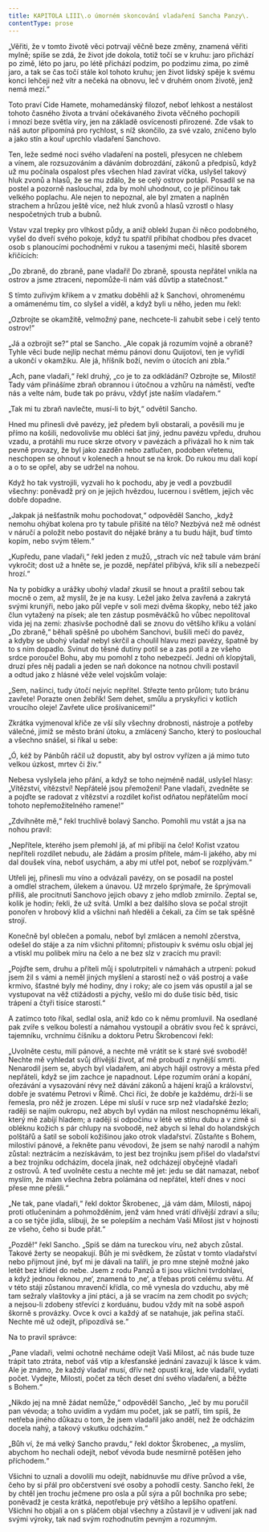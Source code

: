 ```yaml
---
title: KAPITOLA LIII\.o úmorném skoncování vladaření Sancha Panzy\.
contentType: prose
---
```


<section>

„Věřiti, že v tomto životě věci potrvají věčně beze změny, znamená věřiti mylně; spíše se zdá, že život jde dokola, totiž točí se v kruhu: jaro přichází po zimě, léto po jaru, po létě přichází podzim, po podzimu zima, po zimě jaro, a tak se čas točí stále kol tohoto kruhu; jen život lidský spěje k svému konci lehčeji než vítr a nečeká na obnovu, leč v druhém onom životě, jenž nemá mezí.“

Toto praví Cide Hamete, mohamedánský filozof, neboť lehkost a nestálost tohoto časného života a trvání očekávaného života věčného pochopili i mnozí beze světla víry, jen na základě osvícenosti přirozené. Zde však to náš autor připomíná pro rychlost, s níž skončilo, za své vzalo, zničeno bylo a jako stín a kouř uprchlo vladaření Sanchovo.

Ten, leže sedmé noci svého vladaření na posteli, přesycen ne chlebem a vínem, ale rozsuzováním a dáváním dobrozdání, zákonů a předpisů, když už mu počínala ospalost přes všechen hlad zavírat víčka, uslyšel takový hluk zvonů a hlasů, že se mu zdálo, že se celý ostrov potápí. Posadil se na postel a pozorně naslouchal, zda by mohl uhodnout, co je příčinou tak velkého poplachu. Ale nejen to nepoznal, ale byl zmaten a naplněn strachem a hrůzou ještě více, než hluk zvonů a hlasů vzrostl o hlasy nespočetných trub a bubnů.

Vstav vzal trepky pro vlhkost půdy, a aniž oblekl župan či něco podobného, vyšel do dveří svého pokoje, když tu spatřil přibíhat chodbou přes dvacet osob s planoucími pochodněmi v rukou a tasenými meči, hlasitě sborem křičících:

„Do zbraně, do zbraně, pane vladaři! Do zbraně, spousta nepřátel vnikla na ostrov a jsme ztraceni, nepomůže-li nám váš důvtip a statečnost.“

S tímto zuřivým křikem a v zmatku doběhli až k Sanchovi, ohromenému a omámenému tím, co slyšel a viděl, a když byli u něho, jeden mu řekl:

„Ozbrojte se okamžitě, velmožný pane, nechcete-li zahubit sebe i celý tento ostrov!“

„Já a ozbrojit se?“ ptal se Sancho. „Ale copak já rozumím vojně a obraně? Tyhle věci bude nejlíp nechat mému pánovi donu Quijotovi, ten je vyřídí a ukončí v okamžiku. Ale já, hříšník boží, nevím o útocích ani zbla.“

„Ach, pane vladaři,“ řekl druhý, „co je to za odkládání? Ozbrojte se, Milosti! Tady vám přinášíme zbraň obrannou i útočnou a vzhůru na náměstí, veďte nás a velte nám, bude tak po právu, vždyť jste naším vladařem.“

„Tak mi tu zbraň navlečte, musí-li to být,“ odvětil Sancho.

Hned mu přinesli dvě pavézy, jež předem byli obstarali, a pověsili mu je přímo na košili, nedovolivše mu obléci šat jiný, jednu pavézu vpředu, druhou vzadu, a protáhli mu ruce skrze otvory v pavézách a přivázali ho k nim tak pevně provazy, že byl jako zazděn nebo zatlučen, podoben vřetenu, neschopen se ohnout v kolenech a hnout se na krok. Do rukou mu dali kopí a o to se opřel, aby se udržel na nohou.

Když ho tak vystrojili, vyzvali ho k pochodu, aby je vedl a povzbudil všechny: poněvadž prý on je jejich hvězdou, lucernou i světlem, jejich věc dobře dopadne.

„Jakpak já nešťastník mohu pochodovat,“ odpověděl Sancho, „když nemohu ohýbat kolena pro ty tabule přišité na tělo? Nezbývá než mě odnést v náručí a položit nebo postavit do nějaké brány a tu budu hájit, buď tímto kopím, nebo svým tělem.“

„Kupředu, pane vladaři,“ řekl jeden z mužů, „strach víc než tabule vám brání vykročit; dost už a hněte se, je pozdě, nepřátel přibývá, křik sílí a nebezpečí hrozí.“

Na ty pobídky a urážky ubohý vladař zkusil se hnout a praštil sebou tak mocně o zem, až myslil, že je na kusy. Ležel jako želva zavřená a zakrytá svými krunýři, nebo jako půl vepře v soli mezi dvěma škopky, nebo též jako člun vytažený na písek; ale ten zástup posměváčků ho vůbec nepolitoval vida jej na zemi: zhasivše pochodně dali se znovu do většího křiku a volání „Do zbraně,“ běhali spěšně po ubohém Sanchovi, bušili meči do pavéz, a kdyby se ubohý vladař nebyl skrčil a choulil hlavu mezi pavézy, špatně by to s ním dopadlo. Svinut do těsné dutiny potil se a zas potil a ze všeho srdce poroučel Bohu, aby mu pomohl z toho nebezpečí. Jedni oň klopýtali, druzí přes něj padali a jeden se naň dokonce na notnou chvíli postavil a odtud jako z hlásné věže velel vojskům volaje:

„Sem, našinci, tudy útočí nejvíc nepřítel. Střezte tento průlom; tuto bránu zavřete! Porazte onen žebřík! Sem dehet, smůlu a pryskyřici v kotlích vroucího oleje! Zavřete ulice prošívanicemi!“

Zkrátka vyjmenoval křiče ze vší síly všechny drobnosti, nástroje a potřeby válečné, jimiž se město brání útoku, a zmlácený Sancho, který to poslouchal a všechno snášel, si říkal u sebe:

„Ó, kéž by Pánbůh ráčil už dopustit, aby byl ostrov vyřízen a já mimo tuto velkou úzkost, mrtev či živ.“

Nebesa vyslyšela jeho přání, a když se toho nejméně nadál, uslyšel hlasy: „Vítězství, vítězství! Nepřátelé jsou přemoženi! Pane vladaři, zvedněte se a pojďte se radovat z vítězství a rozdílet kořist odňatou nepřátelům mocí tohoto nepřemožitelného ramene!“

„Zdvihněte mě,“ řekl truchlivě bolavý Sancho. Pomohli mu vstát a jsa na nohou pravil:

„Nepřítele, kterého jsem přemohl já, ať mi přibijí na čelo! Kořist vzatou nepříteli rozdílet nebudu, ale žádám a prosím přítele, mám-li jakého, aby mi dal doušek vína, neboť usychám, a aby mi utřel pot, neboť se rozplývám.“

Utřeli jej, přinesli mu víno a odvázali pavézy, on se posadil na postel a omdlel strachem, úlekem a únavou. Už mrzelo šprýmaře, že šprýmovali příliš, ale procitnutí Sanchovo jejich obavy z jeho mdlob zmírnilo. Zeptal se, kolik je hodin; řekli, že už svítá. Umlkl a bez dalšího slova se počal strojit ponořen v hrobový klid a všichni naň hleděli a čekali, za čím se tak spěšně strojí.

Konečně byl oblečen a pomalu, neboť byl zmlácen a nemohl zčerstva, odešel do stáje a za ním všichni přítomní; přistoupiv k svému oslu objal jej a vtiskl mu polibek míru na čelo a ne bez slz v zracích mu pravil:

„Pojďte sem, druhu a příteli můj i spolutrpiteli v námahách a utrpení: pokud jsem žil s vámi a neměl jiných myšlení a starostí než o váš postroj a vaše krmivo, šťastné byly mé hodiny, dny i roky; ale co jsem vás opustil a jal se vystupovat na věž ctižádosti a pýchy, vešlo mi do duše tisíc běd, tisíc trápení a čtyři tisíce starostí.“

A zatímco toto říkal, sedlal osla, aniž kdo co k němu promluvil. Na osedlané pak zvíře s velkou bolestí a námahou vystoupil a obrátiv svou řeč k správci, tajemníku, vrchnímu číšníku a doktoru Petru Škrobencovi řekl:

„Uvolněte cestu, milí pánové, a nechte mě vrátit se k staré své svobodě! Nechte mě vyhledat svůj dřívější život, ať mě probudí z nynější smrti. Nenarodil jsem se, abych byl vladařem, ani abych hájil ostrovy a města před nepřáteli, když se jim zachce je napadnout. Lépe rozumím orání a kopání, ořezávání a vysazování révy než dávání zákonů a hájení krajů a království, dobře je svatému Petrovi v Římě. Chci říci, že dobře je každému, drží-li se řemesla, pro něž je zrozen. Lépe mi sluší v ruce srp než vladařské žezlo; raději se najím oukropu, než abych byl vydán na milost neschopnému lékaři, který mě zabíjí hladem; a raději si odpočinu v létě ve stínu dubu a v zimě si obléknu kožich s pár chlupy na svobodě, než abych si lehal do holandských polštářů a šatil se sobolí kožišinou jako otrok vladařství. Zůstaňte s Bohem, milostiví pánové, a řekněte panu vévodovi, že jsem se nahý narodil a nahým zůstal: neztrácím a nezískávám, to jest bez trojníku jsem přišel do vladařství a bez trojníku odcházím, docela jinak, než odcházejí obyčejně vladaři z ostrovů. A teď uvolněte cestu a nechte mě jet: jedu se dát namazat, neboť myslím, že mám všechna žebra polámána od nepřátel, kteří dnes v noci přese mne přešli.“

„Ne tak, pane vladaři,“ řekl doktor Škrobenec, „já vám dám, Milosti, nápoj proti otlučeninám a pohmožděním, jenž vám hned vrátí dřívější zdraví a sílu; a co se týče jídla, slibuji, že se polepším a nechám Vaši Milost jíst v hojnosti ze všeho, čeho si bude přát.“

„Pozdě!“ řekl Sancho. „Spíš se dám na tureckou víru, než abych zůstal. Takové žerty se neopakují. Bůh je mi svědkem, že zůstat v tomto vladařství nebo přijmout jiné, byť mi je dávali na talíři, je pro mne stejně možné jako letět bez křídel do nebe. Jsem z rodu Panzů a ti jsou všichni tvrdohlaví, a když jednou řeknou ‚ne‘, znamená to ‚ne‘, a třebas proti celému světu. Ať v této stáji zůstanou mravenčí křídla, co mě vynesla do vzduchu, aby mě tam sežraly vlaštovky a jiní ptáci, a já se vracím na zem chodit po svých; a nejsou-li zdobeny střevíci z korduánu, budou vždy mít na sobě aspoň škorně s provázky. Ovce k ovci a každý ať se natahuje, jak peřina stačí. Nechte mě už odejít, připozdívá se.“

Na to pravil správce:

„Pane vladaři, velmi ochotně necháme odejít Vaši Milost, ač nás bude tuze trápit tato ztráta, neboť váš vtip a křesťanské jednání zavazují k lásce k vám. Ale je známo, že každý vladař musí, dřív než opustí kraj, kde vladařil, vydati počet. Vydejte, Milosti, počet za těch deset dní svého vladaření, a běžte s Bohem.“

„Nikdo jej na mně žádat nemůže,“ odpověděl Sancho, „leč by mu poručil pan vévoda; a toho uvidím a vydám mu počet, jak se patří, tím spíš, že netřeba jiného důkazu o tom, že jsem vladařil jako anděl, než že odcházím docela nahý, a takový vskutku odcházím.“

„Bůh ví, že má velký Sancho pravdu,“ řekl doktor Škrobenec, „a myslím, abychom ho nechali odejít, neboť vévoda bude nesmírně potěšen jeho příchodem.“

Všichni to uznali a dovolili mu odejít, nabídnuvše mu dříve průvod a vše, čeho by si přál pro občerstvení své osoby a pohodlí cesty. Sancho řekl, že by chtěl jen trochu ječmene pro osla a půl sýra a půl bochníka pro sebe; poněvadž je cesta krátká, nepotřebuje prý většího a lepšího opatření. Všichni ho objali a on s pláčem objal všechny a zůstavil je v udivení jak nad svými výroky, tak nad svým rozhodnutím pevným a rozumným.

</section>
